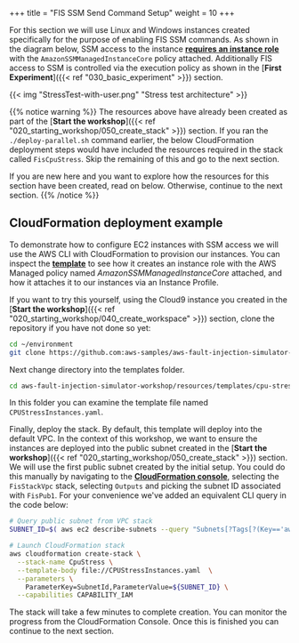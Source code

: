 +++
title = "FIS SSM Send Command Setup"
weight = 10
+++

For this section we will use Linux and Windows instances created specifically for the purpose of enabling FIS SSM commands. As shown in the diagram below, SSM access to the instance [**requires an instance role**](https://docs.aws.amazon.com/systems-manager/latest/userguide/setup-instance-profile.html#instance-profile-policies-overview) with the `AmazonSSMManagedInstanceCore` policy attached. Additionally FIS access to SSM is controlled via the execution policy as shown in the [**First Experiment**]({{< ref "030_basic_experiment" >}}) section. 

{{< img "StressTest-with-user.png" "Stress test architecture" >}}


{{% notice warning %}}
The resources above have already been created as part of the [**Start the workshop**]({{< ref "020_starting_workshop/050_create_stack" >}}) section. If you ran the `./deploy-parallel.sh` command earlier, the below CloudFormation deployment steps would have included the resources required in the stack called `FisCpuStress`. Skip the remaining of this and go to the next section. 

If you are new here and you want to explore how the resources for this section have been created, read on below. Otherwise, continue to the next section.
{{% /notice %}}


## CloudFormation deployment example

To demonstrate how to configure EC2 instances with SSM access we will use the AWS CLI with CloudFormation to provision our instances. You can inspect the [**template**](https://github.com/aws-samples/aws-fault-injection-simulator-workshop/blob/main/resources/templates/cpu-stress/CPUStressInstances.yaml) to see how it creates an instance role with the AWS Managed policy named *AmazonSSMManagedInstanceCore* attached, and how it attaches it to our instances via an Instance Profile. 

If you want to try this yourself, using the Cloud9 instance you created in the [**Start the workshop**]({{< ref "020_starting_workshop/040_create_workspace" >}}) section, clone the repository if you have not done so yet:

```bash
cd ~/environment
git clone https://github.com:aws-samples/aws-fault-injection-simulator-workshop.git
```

Next change directory into the templates folder.

```bash
cd aws-fault-injection-simulator-workshop/resources/templates/cpu-stress/
```

In this folder you can examine the template file named `CPUStressInstances.yaml`.

Finally, deploy the stack. By default, this template will deploy into the default VPC. In the context of this workshop, we want to ensure the instances are deployed into the public subnet created in the [**Start the workshop**]({{< ref "020_starting_workshop/050_create_stack" >}}) section. We will use the first public subnet created by the initial setup. You could do this manually by navigating to the [**CloudFormation console**](https://us-east-2.console.aws.amazon.com/cloudformation/home?region=us-east-2#/stacks?filteringStatus=active&filteringText=FisStackVpc&viewNested=true&hideStacks=false), selecting the `FisStackVpc` stack, selecting `Outputs` and picking the subnet ID associated with `FisPub1`. For your convenience we've added an equivalent CLI query in the code below:

```bash
# Query public subnet from VPC stack
SUBNET_ID=$( aws ec2 describe-subnets --query "Subnets[?Tags[?(Key=='aws-cdk:subnet-name') && (Value=='FisPub') ]] | [0].SubnetId" --output text )

# Launch CloudFormation stack
aws cloudformation create-stack \
  --stack-name CpuStress \
  --template-body file://CPUStressInstances.yaml  \
  --parameters \
    ParameterKey=SubnetId,ParameterValue=${SUBNET_ID} \
  --capabilities CAPABILITY_IAM

```

The stack will take a few minutes to complete creation. 
You can monitor the progress from the CloudFormation Console. 
Once this is finished you can continue to the next section.

